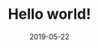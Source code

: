 ---
title: "Hello world!"
date: 2019-05-22
tags: ["go", "golang", "hugo", "themes"]
draft: false
---